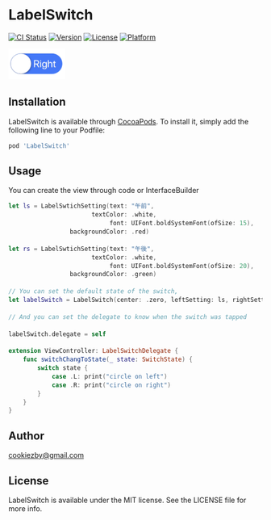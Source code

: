 # LabelSwitch

[![CI Status](http://img.shields.io/travis/Cookiezby/LabelSwitch.svg?style=flat)](https://travis-ci.org/Cookiezby/LabelSwitch)
[![Version](https://img.shields.io/cocoapods/v/LabelSwitch.svg?style=flat)](http://cocoapods.org/pods/LabelSwitch)
[![License](https://img.shields.io/cocoapods/l/LabelSwitch.svg?style=flat)](http://cocoapods.org/pods/LabelSwitch)
[![Platform](https://img.shields.io/cocoapods/p/LabelSwitch.svg?style=flat)](http://cocoapods.org/pods/LabelSwitch)

<img src="sample.gif" width="112" height="61" />

## Installation

LabelSwitch is available through [CocoaPods](http://cocoapods.org). To install
it, simply add the following line to your Podfile:

```ruby
pod 'LabelSwitch'
```

## Usage

You can create the view through code or InterfaceBuilder

```swift
let ls = LabelSwtichSetting(text: "午前",
                       textColor: .white,
                            font: UIFont.boldSystemFont(ofSize: 15),
                 backgroundColor: .red)
        
let rs = LabelSwtichSetting(text: "午後",
                       textColor: .white,
                            font: UIFont.boldSystemFont(ofSize: 20),
                 backgroundColor: .green)

// You can set the default state of the switch,
let labelSwitch = LabelSwitch(center: .zero, leftSetting: ls, rightSetting: rs, defaultState: .L)

// And you can set the delegate to know when the switch was tapped

labelSwitch.delegate = self

extension ViewController: LabelSwitchDelegate {
    func switchChangToState(_ state: SwitchState) {
        switch state {
            case .L: print("circle on left")
            case .R: print("circle on right")
        }
    }
}

```

## Author

cookiezby@gmail.com

## License

LabelSwitch is available under the MIT license. See the LICENSE file for more info.
